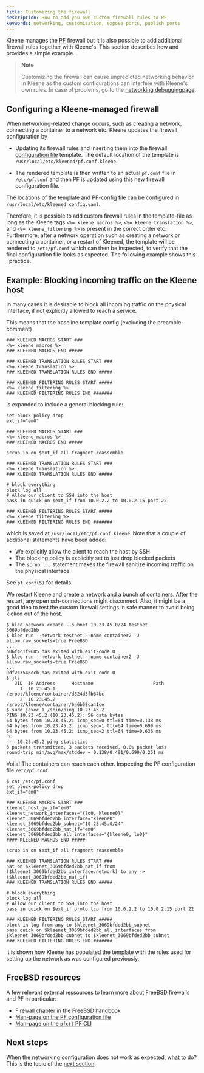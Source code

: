 ```yaml
---
title: Customizing the firewall
description: How to add you own custom firewall rules to PF
keywords: networking, customization, expose ports, publish ports
---
```


Kleene manages the [PF](https://docs.freebsd.org/en/books/handbook/firewalls/#firewalls-pf)
firewall but it is also possible to add additional firewall rules together with
Kleene's. This section describes how and provides a simple example.

> **Note**
>
> Customizing the firewall can cause unpredicted networking behavior in Kleene
> as the custom configurations can interfere with Kleene's own rules.
> In case of problems, go to the
> [networking debuggingpage](/run/network/troubleshoot/).

## Configuring a Kleene-managed firewall

When networking-related change occurs, such as creating a network,
connecting a container to a network etc. Kleene updates the firewall
configuration by

- Updating its firewall rules and inserting them into the firewall
  [configuration file](https://man.freebsd.org/cgi/man.cgi?query=pf.conf)
  template.
  The default location of the template is `/usr/local/etc/kleened/pf.conf.kleene`.

- The rendered template is then written to an actual `pf.conf` file
   in `/etc/pf.conf` and then PF is updated using this new firewall
   configuration file.

The locations of the template and PF-config file can be configured
in `/usr/local/etc/kleened_config.yaml`.

Therefore, it is possible to add custom firewall rules in the template-file
as long as the Kleene tags `<%= kleene_macros %>`, `<%= kleene_translation %>`,
and `<%= kleene_filtering %>` is present in the correct order etc.
Furthermore, after a network operation such as creating a network or connecting
a container, or a restart of Kleened, the template will be rendered to `/etc/pf.conf`
which can then be inspected, to verify that the final configuration file looks
as expected. The following example shows this i practice.

## Example: Blocking incoming traffic on the Kleene host

In many cases it is desirable to block all incoming traffic on the physical
interface, if not explicitly allowed to reach a service.

This means that the baseline template config (excluding the preamble-comment)

```
### KLEENED MACROS START ###
<%= kleene_macros %>
### KLEENED MACROS END #####

### KLEENED TRANSLATION RULES START ###
<%= kleene_translation %>
### KLEENED TRANSLATION RULES END #####

### KLEENED FILTERING RULES START #####
<%= kleene_filtering %>
### KLEENED FILTERING RULES END #######
```

is expanded to include a general blocking rule:

```
set block-policy drop
ext_if="em0"

### KLEENED MACROS START ###
<%= kleene_macros %>
### KLEENED MACROS END #####

scrub in on $ext_if all fragment reassemble

### KLEENED TRANSLATION RULES START ###
<%= kleene_translation %>
### KLEENED TRANSLATION RULES END #####

# block everything
block log all
# Allow our client to SSH into the host
pass in quick on $ext_if from 10.0.2.2 to 10.0.2.15 port 22

### KLEENED FILTERING RULES START #####
<%= kleene_filtering %>
### KLEENED FILTERING RULES END #######
```

which is saved at `/usr/local/etc/pf.conf.kleene`. Note that a couple of
additional statements have been added:

- We explicitly allow the client to reach the host by SSH
- The blocking policy is explicitly set to just drop blocked packets
- The `scrub ...` statement makes the firewall sanitize incoming traffic on the
  physical interface.

See `pf.conf(5)` for details.

We restart Kleene and create a network and a bunch of containers. After the
restart, any open ssh-connections might disconnect. Also, it might be a good
idea to test the custom firewall settings in safe manner to avoid being kicked
out of the host.

```console
$ klee network create --subnet 10.23.45.0/24 testnet
3069bfded2bb
$ klee run --network testnet --name container2 -J allow.raw_sockets=true FreeBSD
...
b06f4c1f9685 has exited with exit-code 0
$ klee run --network testnet --name container2 -J allow.raw_sockets=true FreeBSD
...
9df2c3546ecb has exited with exit-code 0
$ jls
   JID  IP Address      Hostname                      Path
     1  10.23.45.1                                    /zroot/kleene/container/d824d5fb64bc
     2  10.23.45.2                                    /zroot/kleene/container/6a6b58ca41ce
$ sudo jexec 1 /sbin/ping 10.23.45.2
PING 10.23.45.2 (10.23.45.2): 56 data bytes
64 bytes from 10.23.45.2: icmp_seq=0 ttl=64 time=0.138 ms
64 bytes from 10.23.45.2: icmp_seq=1 ttl=64 time=0.699 ms
64 bytes from 10.23.45.2: icmp_seq=2 ttl=64 time=0.636 ms
^C
--- 10.23.45.2 ping statistics ---
3 packets transmitted, 3 packets received, 0.0% packet loss
round-trip min/avg/max/stddev = 0.138/0.491/0.699/0.251 ms
```

Voila! The containers can reach each other. Inspecting the PF configuration file
`/etc/pf.conf`

```
$ cat /etc/pf.conf
set block-policy drop
ext_if="em0"

### KLEENED MACROS START ###
kleenet_host_gw_if="em0"
kleenet_network_interfaces="{lo0, kleene0}"
kleenet_3069bfded2bb_interface="kleene0"
kleenet_3069bfded2bb_subnet="10.23.45.0/24"
kleenet_3069bfded2bb_nat_if="em0"
kleenet_3069bfded2bb_all_interfaces="{kleene0, lo0}"
#### KLEENED MACROS END #####

scrub in on $ext_if all fragment reassemble

### KLEENED TRANSLATION RULES START ###
nat on $kleenet_3069bfded2bb_nat_if from ($kleenet_3069bfded2bb_interface:network) to any -> ($kleenet_3069bfded2bb_nat_if)
### KLEENED TRANSLATION RULES END #####

# block everything
block log all
# Allow our client to SSH into the host
pass in quick on $ext_if proto tcp from 10.0.2.2 to 10.0.2.15 port 22

### KLEENED FILTERING RULES START #####
block in log from any to $kleenet_3069bfded2bb_subnet
pass quick on $kleenet_3069bfded2bb_all_interfaces from $kleenet_3069bfded2bb_subnet to $kleenet_3069bfded2bb_subnet
### KLEENED FILTERING RULES END #######
```

it is shown how Kleene has populated the template with the rules used for
setting up the network as was configured previously.

## FreeBSD resources

A few relevant external ressources to learn more about FreeBSD firewalls and PF
in particular:

- [Firewall chapter in the FreeBSD handbook](https://docs.freebsd.org/en/books/handbook/firewalls/)
- [Man-page on the PF configuration file](https://man.freebsd.org/cgi/man.cgi?query=pf.conf)
- [Man-page on the `pfctl` PF CLI](https://man.freebsd.org/cgi/man.cgi?query=pfctl)

## Next steps

When the networking configuration does not work as expected, what to do?
This is the topic of the [next section](/run/network/troubleshoot/).

